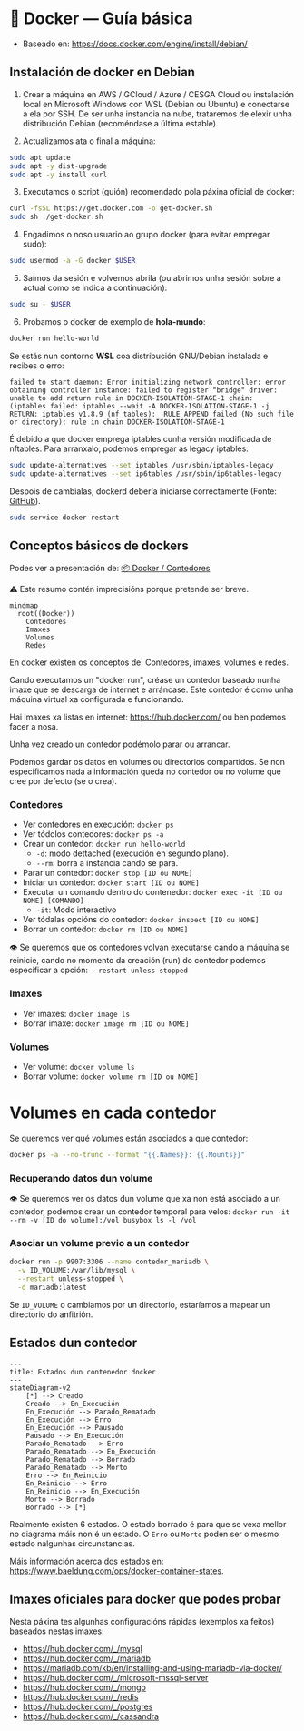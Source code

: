 # 🍏 Docker — Guía básica

- Baseado en: <https://docs.docker.com/engine/install/debian/>

## Instalación de docker en Debian

1. Crear a máquina en AWS / GCloud / Azure / CESGA Cloud ou instalación local en Microsoft Windows con WSL (Debian ou Ubuntu) e conectarse a ela por SSH. De ser unha instancia na nube, trataremos de elexir unha distribución Debian (recoméndase a última estable).

2. Actualizamos ata o final a máquina:
``` bash
sudo apt update
sudo apt -y dist-upgrade
sudo apt -y install curl
```

3. Executamos o script (guión) recomendado pola páxina oficial de docker:
``` bash
curl -fsSL https://get.docker.com -o get-docker.sh
sudo sh ./get-docker.sh
```

4. Engadimos o noso usuario ao grupo docker (para evitar empregar sudo):
``` bash
sudo usermod -a -G docker $USER
```

5. Saímos da sesión e volvemos abrila (ou abrimos unha sesión sobre a actual como se indica a continuación):
``` bash
sudo su - $USER
```

6. Probamos o docker de exemplo de **hola-mundo**:
``` bash
docker run hello-world
```

Se estás nun contorno **WSL** coa distribución GNU/Debian instalada e recibes o erro:

~~~~ title="/var/log/docker.log"
failed to start daemon: Error initializing network controller: error obtaining controller instance: failed to register "bridge" driver: unable to add return rule in DOCKER-ISOLATION-STAGE-1 chain:  (iptables failed: iptables --wait -A DOCKER-ISOLATION-STAGE-1 -j RETURN: iptables v1.8.9 (nf_tables):  RULE_APPEND failed (No such file or directory): rule in chain DOCKER-ISOLATION-STAGE-1
~~~~

É debido a que docker emprega iptables cunha versión modificada de nftables. Para arranxalo, podemos empregar as legacy iptables:

``` bash
sudo update-alternatives --set iptables /usr/sbin/iptables-legacy
sudo update-alternatives --set ip6tables /usr/sbin/ip6tables-legacy
```

Despois de cambialas, dockerd debería iniciarse correctamente (Fonte: [GitHub](https://github.com/WhitewaterFoundry/Pengwin/issues/485)).

``` bash
sudo service docker restart
```

## Conceptos básicos de dockers

Podes ver a presentación de: [📦 Docker / Contedores](https://jfsanchez.es/docencia/docker)

⚠️ Este resumo contén imprecisións porque pretende ser breve.

``` mermaid
mindmap
  root((Docker))
    Contedores
    Imaxes
    Volumes
    Redes
```
En docker existen os conceptos de: Contedores, imaxes, volumes e redes.

Cando executamos un "docker run", créase un contedor baseado nunha imaxe que se descarga de internet e arráncase. Este contedor é como unha máquina virtual xa configurada e funcionando.

Hai imaxes xa listas en internet: <https://hub.docker.com/> ou ben podemos facer a nosa.

Unha vez creado un contedor podémolo parar ou arrancar.

Podemos gardar os datos en volumes ou directorios compartidos. Se non especificamos nada a información queda no contedor ou no volume que cree por defecto (se o crea).

### Contedores
- Ver contedores en execución: ```docker ps```
- Ver tódolos contedores: ```docker ps -a```
- Crear un contedor: ```docker run hello-world```
    - ```-d```: modo dettached (execución en segundo plano).
    - ```--rm```: borra a instancia cando se para.
- Parar un contedor: ```docker stop [ID ou NOME]```
- Iniciar un contedor: ```docker start [ID ou NOME]```
- Executar un comando dentro do contenedor: ```docker exec -it [ID ou NOME] [COMANDO]```
    - ```-it```: Modo interactivo
- Ver tódalas opcións do contedor: ```docker inspect [ID ou NOME]```
- Borrar un contedor: ```docker rm [ID ou NOME]```

👁️ Se queremos que os contedores volvan executarse cando a máquina se reinicie, cando no momento da creación (run) do contedor podemos especificar a opción: ```--restart unless-stopped```

### Imaxes
- Ver imaxes: ```docker image ls```
- Borrar imaxe: ```docker image rm [ID ou NOME]```

### Volumes
- Ver volume: ```docker volume ls```
- Borrar volume: ```docker volume rm [ID ou NOME]```

# Volumes en cada contedor

Se queremos ver qué volumes están asociados a que contedor:

``` bash
docker ps -a --no-trunc --format "{{.Names}}: {{.Mounts}}"
```

### Recuperando datos dun volume

👁️ Se queremos ver os datos dun volume que xa non está asociado a un contedor, podemos crear un contedor temporal para velos: ```docker run -it --rm -v [ID do volume]:/vol busybox ls -l /vol```

### Asociar un volume previo a un contedor

``` bash
docker run -p 9907:3306 --name contedor_mariadb \
  -v ID_VOLUME:/var/lib/mysql \
  --restart unless-stopped \
  -d mariadb:latest
```

Se `ID_VOLUME` o cambiamos por un directorio, estaríamos a mapear un directorio do anfitrión.

## Estados dun contedor

``` mermaid
---
title: Estados dun contenedor docker
---
stateDiagram-v2
    [*] --> Creado
    Creado --> En_Execución
    En_Execución --> Parado_Rematado
    En_Execución --> Erro
    En_Execución --> Pausado
    Pausado --> En_Execución
    Parado_Rematado --> Erro
    Parado_Rematado --> En_Execución
    Parado_Rematado --> Borrado
    Parado_Rematado --> Morto
    Erro --> En_Reinicio
    En_Reinicio --> Erro
    En_Reinicio --> En_Execución
    Morto --> Borrado
    Borrado --> [*]

```

Realmente existen 6 estados. O estado borrado é para que se vexa mellor no diagrama máis non é un estado. O `Erro` ou `Morto` poden ser o mesmo estado nalgunhas circunstancias.

Máis información acerca dos estados en: <https://www.baeldung.com/ops/docker-container-states>.

## Imaxes oficiales para docker que podes probar

Nesta páxina tes algunhas configuracións rápidas (exemplos xa feitos) baseados nestas imaxes:

- <https://hub.docker.com/_/mysql>
- <https://hub.docker.com/_/mariadb>
- <https://mariadb.com/kb/en/installing-and-using-mariadb-via-docker/>
- <https://hub.docker.com/_/microsoft-mssql-server>
- <https://hub.docker.com/_/mongo>
- <https://hub.docker.com/_/redis>
- <https://hub.docker.com/_/postgres>
- <https://hub.docker.com/_/cassandra>
